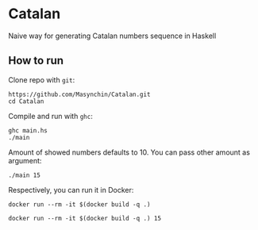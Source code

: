 # Catalan

Naive way for generating Catalan numbers sequence in Haskell

## How to run

Clone repo with `git`:

~~~shell
https://github.com/Masynchin/Catalan.git
cd Catalan
~~~

Compile and run with `ghc`:

~~~shell
ghc main.hs
./main
~~~

Amount of showed numbers defaults to 10. You can pass other amount as argument:

~~~shell
./main 15
~~~ 

Respectively, you can run it in Docker:

~~~shell
docker run --rm -it $(docker build -q .)
~~~

~~~shell
docker run --rm -it $(docker build -q .) 15
~~~